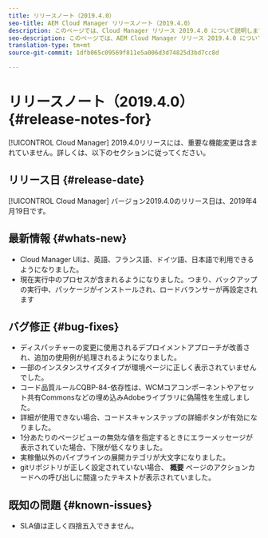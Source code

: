 ```yaml
---
title: リリースノート（2019.4.0）
seo-title: AEM Cloud Manager リリースノート（2019.4.0）
description: このページでは、Cloud Manager リリース 2019.4.0 について説明します。
seo-description: このページでは、AEM Cloud Manager リリース 2019.4.0 について説明します。
translation-type: tm+mt
source-git-commit: 1dfb065c09569f811e5a006d3d74825d3bd7cc8d

---
```



# リリースノート（2019.4.0） {#release-notes-for}

[!UICONTROL Cloud Manager] 2019.4.0リリースには、重要な機能変更は含まれていません。詳しくは、以下のセクションに従ってください。

## リリース日 {#release-date}

[!UICONTROL Cloud Manager] バージョン2019.4.0のリリース日は、2019年4月19日です。

## 最新情報 {#whats-new}

* Cloud Manager UIは、英語、フランス語、ドイツ語、日本語で利用できるようになりました。
* 現在実行中のプロセスが含まれるようになりました。つまり、バックアップの実行中、パッケージがインストールされ、ロードバランサーが再設定されます

## バグ修正 {#bug-fixes}

* ディスパッチャーの変更に使用されるデプロイメントアプローチが改善され、追加の使用例が処理されるようになりました。
* 一部のインスタンスサイズタイプが環境ページに正しく表示されていませんでした。
* コード品質ルールCQBP-84-依存性は、WCMコアコンポーネントやアセット共有Commonsなどの埋め込みAdobeライブラリに偽陽性を生成しました。
* 詳細が使用できない場合、コードスキャンステップの詳細ボタンが有効になりました。
* 1分あたりのページビューの無効な値を指定するときにエラーメッセージが表示されていた場合、下限が低くなりました。
* 実稼働以外のパイプラインの展開カテゴリが大文字になりました。
* gitリポジトリが正しく設定されていない場合、 **概要** ページのアクションカードへの呼び出しに間違ったテキストが表示されていました。

## 既知の問題 {#known-issues}

* SLA値は正しく四捨五入できません。
